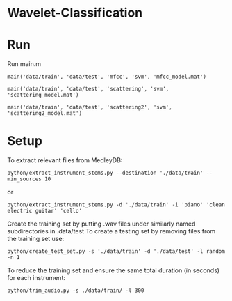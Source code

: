 # Wavelet-Classification


# Run
Run main.m
```
main('data/train', 'data/test', 'mfcc', 'svm', 'mfcc_model.mat')
```
```
main('data/train', 'data/test', 'scattering', 'svm', 'scattering_model.mat')
```
```
main('data/train', 'data/test', 'scattering2', 'svm', 'scattering2_model.mat')
```

# Setup
To extract relevant files from MedleyDB:
```
python/extract_instrument_stems.py --destination './data/train' --min_sources 10
```
or
```
python/extract_instrument_stems.py -d './data/train' -i 'piano' 'clean electric guitar' 'cello'
```

Create the training set by putting .wav files under similarly named subdirectories in .data/test
To create a testing set by removing files from the training set use:
```
python/create_test_set.py -s './data/train' -d './data/test' -l random -n 1
```

To reduce the training set and ensure the same total duration (in seconds) for each instrument:
```
python/trim_audio.py -s ./data/train/ -l 300
```
